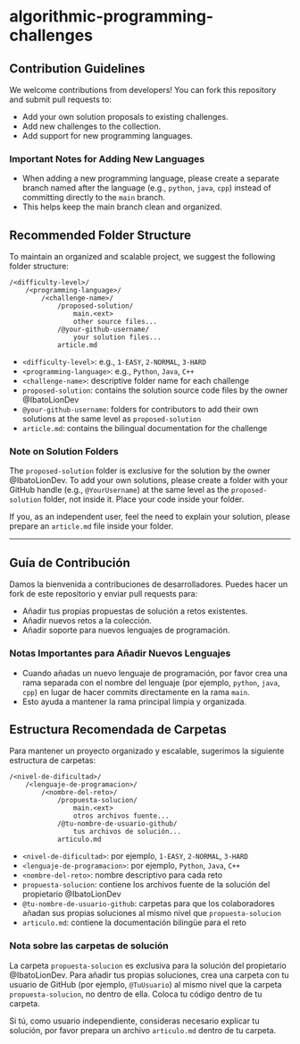 # algorithmic-programming-challenges

## Contribution Guidelines

We welcome contributions from developers! You can fork this repository and submit pull requests to:

- Add your own solution proposals to existing challenges.
- Add new challenges to the collection.
- Add support for new programming languages.

### Important Notes for Adding New Languages

- When adding a new programming language, please create a separate branch named after the language (e.g., `python`, `java`, `cpp`) instead of committing directly to the `main` branch.
- This helps keep the main branch clean and organized.

## Recommended Folder Structure

To maintain an organized and scalable project, we suggest the following folder structure:

```
/<difficulty-level>/
    /<programming-language>/
        /<challenge-name>/
            /proposed-solution/
                main.<ext>
                other source files...
            /@your-github-username/
                your solution files...
            article.md
```

- `<difficulty-level>`: e.g., `1-EASY`, `2-NORMAL`, `3-HARD`
- `<programming-language>`: e.g., `Python`, `Java`, `C++`
- `<challenge-name>`: descriptive folder name for each challenge
- `proposed-solution`: contains the solution source code files by the owner @IbatoLionDev
- `@your-github-username`: folders for contributors to add their own solutions at the same level as `proposed-solution`
- `article.md`: contains the bilingual documentation for the challenge

### Note on Solution Folders

The `proposed-solution` folder is exclusive for the solution by the owner @IbatoLionDev. To add your own solutions, please create a folder with your GitHub handle (e.g., `@YourUsername`) at the same level as the `proposed-solution` folder, not inside it. Place your code inside your folder.

If you, as an independent user, feel the need to explain your solution, please prepare an `article.md` file inside your folder.

---

## Guía de Contribución

Damos la bienvenida a contribuciones de desarrolladores. Puedes hacer un fork de este repositorio y enviar pull requests para:

- Añadir tus propias propuestas de solución a retos existentes.
- Añadir nuevos retos a la colección.
- Añadir soporte para nuevos lenguajes de programación.

### Notas Importantes para Añadir Nuevos Lenguajes

- Cuando añadas un nuevo lenguaje de programación, por favor crea una rama separada con el nombre del lenguaje (por ejemplo, `python`, `java`, `cpp`) en lugar de hacer commits directamente en la rama `main`.
- Esto ayuda a mantener la rama principal limpia y organizada.

## Estructura Recomendada de Carpetas

Para mantener un proyecto organizado y escalable, sugerimos la siguiente estructura de carpetas:

```
/<nivel-de-dificultad>/
    /<lenguaje-de-programacion>/
        /<nombre-del-reto>/
            /propuesta-solucion/
                main.<ext>
                otros archivos fuente...
            /@tu-nombre-de-usuario-github/
                tus archivos de solución...
            articulo.md
```

- `<nivel-de-dificultad>`: por ejemplo, `1-EASY`, `2-NORMAL`, `3-HARD`
- `<lenguaje-de-programacion>`: por ejemplo, `Python`, `Java`, `C++`
- `<nombre-del-reto>`: nombre descriptivo para cada reto
- `propuesta-solucion`: contiene los archivos fuente de la solución del propietario @IbatoLionDev
- `@tu-nombre-de-usuario-github`: carpetas para que los colaboradores añadan sus propias soluciones al mismo nivel que `propuesta-solucion`
- `articulo.md`: contiene la documentación bilingüe para el reto

### Nota sobre las carpetas de solución

La carpeta `propuesta-solucion` es exclusiva para la solución del propietario @IbatoLionDev. Para añadir tus propias soluciones, crea una carpeta con tu usuario de GitHub (por ejemplo, `@TuUsuario`) al mismo nivel que la carpeta `propuesta-solucion`, no dentro de ella. Coloca tu código dentro de tu carpeta.

Si tú, como usuario independiente, consideras necesario explicar tu solución, por favor prepara un archivo `articulo.md` dentro de tu carpeta.
